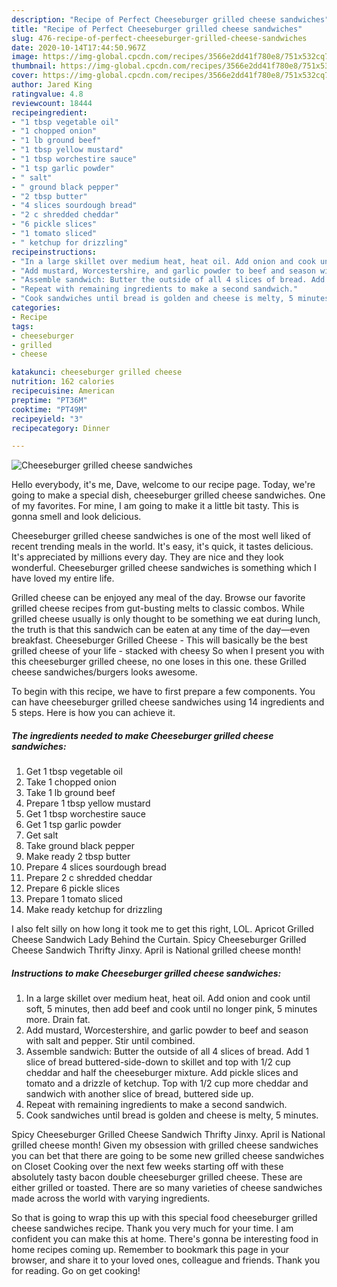 ```yaml
---
description: "Recipe of Perfect Cheeseburger grilled cheese sandwiches"
title: "Recipe of Perfect Cheeseburger grilled cheese sandwiches"
slug: 476-recipe-of-perfect-cheeseburger-grilled-cheese-sandwiches
date: 2020-10-14T17:44:50.967Z
image: https://img-global.cpcdn.com/recipes/3566e2dd41f780e8/751x532cq70/cheeseburger-grilled-cheese-sandwiches-recipe-main-photo.jpg
thumbnail: https://img-global.cpcdn.com/recipes/3566e2dd41f780e8/751x532cq70/cheeseburger-grilled-cheese-sandwiches-recipe-main-photo.jpg
cover: https://img-global.cpcdn.com/recipes/3566e2dd41f780e8/751x532cq70/cheeseburger-grilled-cheese-sandwiches-recipe-main-photo.jpg
author: Jared King
ratingvalue: 4.8
reviewcount: 18444
recipeingredient:
- "1 tbsp vegetable oil"
- "1 chopped onion"
- "1 lb ground beef"
- "1 tbsp yellow mustard"
- "1 tbsp worchestire sauce"
- "1 tsp garlic powder"
- " salt"
- " ground black pepper"
- "2 tbsp butter"
- "4 slices sourdough bread"
- "2 c shredded cheddar"
- "6 pickle slices"
- "1 tomato sliced"
- " ketchup for drizzling"
recipeinstructions:
- "In a large skillet over medium heat, heat oil. Add onion and cook until soft, 5 minutes, then add beef and cook until no longer pink, 5 minutes more. Drain fat."
- "Add mustard, Worcestershire, and garlic powder to beef and season with salt and pepper. Stir until combined."
- "Assemble sandwich: Butter the outside of all 4 slices of bread. Add 1 slice of bread buttered-side-down to skillet and top with 1/2 cup cheddar and half the cheeseburger mixture. Add pickle slices and tomato and a drizzle of ketchup. Top with 1/2 cup more cheddar and sandwich with another slice of bread, buttered side up."
- "Repeat with remaining ingredients to make a second sandwich."
- "Cook sandwiches until bread is golden and cheese is melty, 5 minutes."
categories:
- Recipe
tags:
- cheeseburger
- grilled
- cheese

katakunci: cheeseburger grilled cheese 
nutrition: 162 calories
recipecuisine: American
preptime: "PT36M"
cooktime: "PT49M"
recipeyield: "3"
recipecategory: Dinner

---
```



![Cheeseburger grilled cheese sandwiches](https://img-global.cpcdn.com/recipes/3566e2dd41f780e8/751x532cq70/cheeseburger-grilled-cheese-sandwiches-recipe-main-photo.jpg)

Hello everybody, it's me, Dave, welcome to our recipe page. Today, we're going to make a special dish, cheeseburger grilled cheese sandwiches. One of my favorites. For mine, I am going to make it a little bit tasty. This is gonna smell and look delicious.

Cheeseburger grilled cheese sandwiches is one of the most well liked of recent trending meals in the world. It's easy, it's quick, it tastes delicious. It's appreciated by millions every day. They are nice and they look wonderful. Cheeseburger grilled cheese sandwiches is something which I have loved my entire life.

Grilled cheese can be enjoyed any meal of the day. Browse our favorite grilled cheese recipes from gut-busting melts to classic combos. While grilled cheese usually is only thought to be something we eat during lunch, the truth is that this sandwich can be eaten at any time of the day—even breakfast. Cheeseburger Grilled Cheese - This will basically be the best grilled cheese of your life - stacked with cheesy So when I present you with this cheeseburger grilled cheese, no one loses in this one. these Grilled cheese sandwiches/burgers looks awesome.


To begin with this recipe, we have to first prepare a few components. You can have cheeseburger grilled cheese sandwiches using 14 ingredients and 5 steps. Here is how you can achieve it.

<!--inarticleads1-->

##### The ingredients needed to make Cheeseburger grilled cheese sandwiches:

1. Get 1 tbsp vegetable oil
1. Take 1 chopped onion
1. Take 1 lb ground beef
1. Prepare 1 tbsp yellow mustard
1. Get 1 tbsp worchestire sauce
1. Get 1 tsp garlic powder
1. Get  salt
1. Take  ground black pepper
1. Make ready 2 tbsp butter
1. Prepare 4 slices sourdough bread
1. Prepare 2 c shredded cheddar
1. Prepare 6 pickle slices
1. Prepare 1 tomato sliced
1. Make ready  ketchup for drizzling


I also felt silly on how long it took me to get this right, LOL. Apricot Grilled Cheese Sandwich Lady Behind the Curtain. Spicy Cheeseburger Grilled Cheese Sandwich Thrifty Jinxy. April is National grilled cheese month! 

<!--inarticleads2-->

##### Instructions to make Cheeseburger grilled cheese sandwiches:

1. In a large skillet over medium heat, heat oil. Add onion and cook until soft, 5 minutes, then add beef and cook until no longer pink, 5 minutes more. Drain fat.
1. Add mustard, Worcestershire, and garlic powder to beef and season with salt and pepper. Stir until combined.
1. Assemble sandwich: Butter the outside of all 4 slices of bread. Add 1 slice of bread buttered-side-down to skillet and top with 1/2 cup cheddar and half the cheeseburger mixture. Add pickle slices and tomato and a drizzle of ketchup. Top with 1/2 cup more cheddar and sandwich with another slice of bread, buttered side up.
1. Repeat with remaining ingredients to make a second sandwich.
1. Cook sandwiches until bread is golden and cheese is melty, 5 minutes.


Spicy Cheeseburger Grilled Cheese Sandwich Thrifty Jinxy. April is National grilled cheese month! Given my obsession with grilled cheese sandwiches you can bet that there are going to be some new grilled cheese sandwiches on Closet Cooking over the next few weeks starting off with these absolutely tasty bacon double cheeseburger grilled cheese. These are either grilled or toasted. There are so many varieties of cheese sandwiches made across the world with varying ingredients. 

So that is going to wrap this up with this special food cheeseburger grilled cheese sandwiches recipe. Thank you very much for your time. I am confident you can make this at home. There's gonna be interesting food in home recipes coming up. Remember to bookmark this page in your browser, and share it to your loved ones, colleague and friends. Thank you for reading. Go on get cooking!
